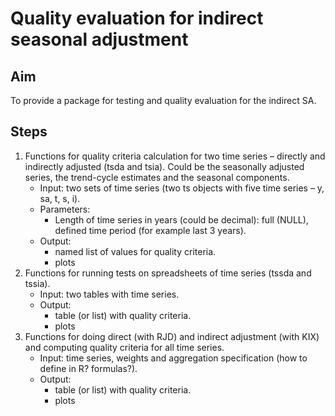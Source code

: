 # Quality evaluation for indirect seasonal adjustment

## Aim

To provide a package for testing and quality evaluation for the indirect SA.

## Steps

1. Functions for quality criteria calculation for two time series – directly and indirectly adjusted (tsda and tsia). Could be the seasonally adjusted series, the trend-cycle estimates and the seasonal components.
    - Input: two sets of time series (two ts objects with five time series – y, sa, t, s, i).
    - Parameters:
        - Length of time series in years (could be decimal): full (NULL), defined time period (for example last 3 years).
    - Output:
        - named list of values for quality criteria.
        - plots
2. Functions for running tests on spreadsheets of time series (tssda and tssia).
    - Input: two tables with time series.
    - Output:
        - table (or list) with quality criteria.
        - plots
3. Functions for doing direct (with RJD) and indirect adjustment (with KIX) and computing quality criteria for all time series.
    - Input: time series, weights and aggregation specification (how to define in R? formulas?).
    - Output:
        - table (or list) with quality criteria.
        - plots
